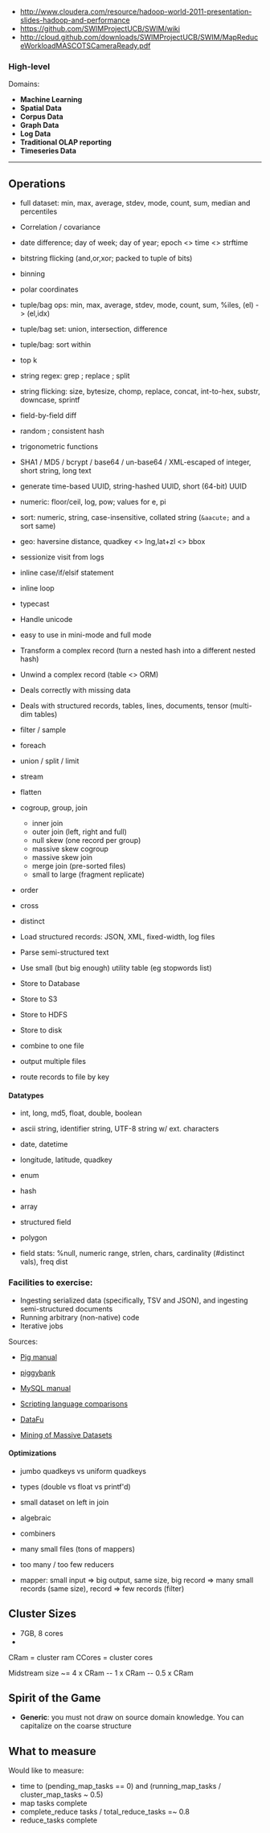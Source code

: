* http://www.cloudera.com/resource/hadoop-world-2011-presentation-slides-hadoop-and-performance
* https://github.com/SWIMProjectUCB/SWIM/wiki
* http://cloud.github.com/downloads/SWIMProjectUCB/SWIM/MapReduceWorkloadMASCOTSCameraReady.pdf

    

### High-level

Domains:

* **Machine Learning**
* **Spatial Data**
* **Corpus Data**
* **Graph Data**
* **Log Data**
* **Traditional OLAP reporting**
* **Timeseries Data**

__________________________________________________________________________

## Operations

* full dataset: min, max, average, stdev, mode, count, sum, median and percentiles
* Correlation / covariance
* date difference; day of week; day of year; epoch <> time <> strftime
* bitstring flicking (and,or,xor; packed to tuple of bits)
* binning
* polar coordinates
* tuple/bag ops: min, max, average, stdev, mode, count, sum, %iles, (el) -> (el,idx)
* tuple/bag set: union, intersection, difference
* tuple/bag: sort within
* top k
* string regex: grep ; replace ; split
* string flicking: size, bytesize, chomp, replace, concat, int-to-hex, substr, downcase, sprintf
* field-by-field diff 
* random ; consistent hash
* trigonometric functions
* SHA1 / MD5 / bcrypt / base64 / un-base64 / XML-escaped of integer, short string, long text
* generate time-based UUID, string-hashed UUID, short (64-bit) UUID
* numeric: floor/ceil, log, pow; values for e, pi
* sort: numeric, string, case-insensitive, collated string (`&aacute;` and `a` sort same)
* geo: haversine distance, quadkey <> lng,lat+zl <> bbox
* sessionize visit from logs

* inline case/if/elsif statement
* inline loop
* typecast

* Handle unicode

* easy to use in mini-mode and full mode

* Transform a complex record (turn a nested hash into a different nested hash)
* Unwind a complex record (table <> ORM)
* Deals correctly with missing data
* Deals with structured records, tables, lines, documents, tensor (multi-dim tables)

* filter / sample
* foreach
* union / split / limit
* stream
* flatten
* cogroup, group, join
  - inner join
  - outer join (left, right and full)
  - null skew (one record per group)
  - massive skew cogroup
  - massive skew join
  - merge join (pre-sorted files)
  - small to large (fragment replicate)
* order
* cross
* distinct

* Load structured records: JSON, XML, fixed-width, log files
* Parse semi-structured text

* Use small (but big enough) utility table (eg stopwords list)

* Store to Database
* Store to S3
* Store to HDFS
* Store to disk

* combine to one file
* output multiple files
* route records to file by key

#### Datatypes

* int, long, md5, float, double, boolean
* ascii string, identifier string, UTF-8 string w/ ext. characters
* date, datetime
* longitude, latitude, quadkey
* enum
* hash
* array
* structured field
* polygon

* field stats: %null, numeric range, strlen, chars, cardinality (#distinct vals), freq dist

### Facilities to exercise:

* Ingesting serialized data (specifically, TSV and JSON), and ingesting semi-structured documents
* Running arbitrary (non-native) code
* Iterative jobs

Sources: 

* [Pig manual](http://pig.apache.org/docs/r0.9.1/basic.html)
* [piggybank](http://bit.ly/piggybanktrunk)
* [MySQL manual](http://dev.mysql.com/doc/refman/5.6/en/func-op-summary-ref.html)
* [Scripting language comparisons](http://hyperpolyglot.org/scripting)
* [DataFu](http://sna-projects.com/datafu/javadoc/0.0.1/)

* [Mining of Massive Datasets](http://infolab.stanford.edu/~ullman/mining/mining.html)

#### Optimizations

* jumbo quadkeys vs uniform quadkeys
* types (double vs float vs printf'd)
* small dataset on left in join
* algebraic 
* combiners

* many small files (tons of mappers)
* too many / too few reducers

* mapper: small input => big output, same size, big record => many small records (same size), record => few records (filter)


## Cluster Sizes

* 7GB, 8 cores
* 

CRam = cluster ram
CCores = cluster cores

Midstream size ~= 4 x CRam -- 1 x CRam -- 0.5 x CRam




## Spirit of the Game

* **Generic**: you must not draw on source domain knowledge. You can capitalize on the coarse structure 

## What to measure

Would like to measure:

* time to (pending_map_tasks == 0) and (running_map_tasks / cluster_map_tasks ~ 0.5)
* map tasks complete
* complete_reduce tasks / total_reduce_tasks =~ 0.8
* reduce_tasks complete
